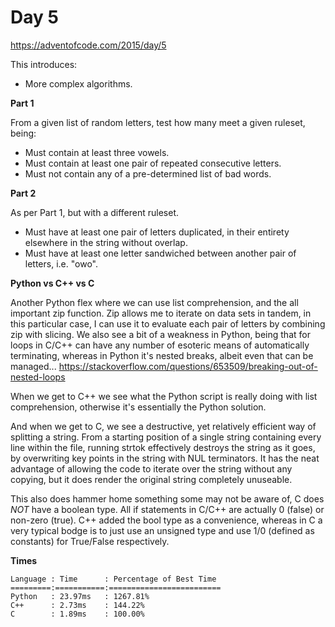 # Day 5

https://adventofcode.com/2015/day/5

This introduces:
- More complex algorithms.

**Part 1**

From a given list of random letters, test how many meet a given ruleset, being:
- Must contain at least three vowels.
- Must contain at least one pair of repeated consecutive letters.
- Must not contain any of a pre-determined list of bad words.

**Part 2**

As per Part 1, but with a different ruleset.
- Must have at least one pair of letters duplicated, in their entirety elsewhere in the string without overlap.
- Must have at least one letter sandwiched between another pair of letters, i.e. "owo".

**Python vs C++ vs C**

Another Python flex where we can use list comprehension, and the all important zip function.  Zip allows me to iterate on data sets in tandem, in this particular case, I can use it to evaluate each pair of letters by combining zip with slicing.  We also see a bit of a weakness in Python, being that for loops in C/C++ can have any number of esoteric means of automatically terminating, whereas in Python it's nested breaks, albeit even that can be managed...
https://stackoverflow.com/questions/653509/breaking-out-of-nested-loops

When we get to C++ we see what the Python script is really doing with list comprehension, otherwise it's essentially the Python solution.

And when we get to C, we see a destructive, yet relatively efficient way of splitting a string.  From a starting position of a single string containing every line within the file, running strtok effectively destroys the string as it goes, by overwriting key points in the string with NUL terminators.  It has the neat advantage of allowing the code to iterate over the string without any copying, but it does render the original string completely unuseable.

This also does hammer home something some may not be aware of, C does *NOT* have a boolean type.  All if statements in C/C++ are actually 0 (false) or non-zero (true).  C++ added the bool type as a convenience, whereas in C a very typical bodge is to just use an unsigned type and use 1/0 (defined as constants) for True/False respectively.

**Times**

    Language : Time      : Percentage of Best Time
    =========:===========:=========================
    Python   : 23.97ms   : 1267.81%
    C++      : 2.73ms    : 144.22%
    C        : 1.89ms    : 100.00%
